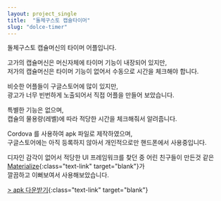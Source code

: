 ```yaml
---
layout: project_single
title:  "돌체구스토 캡슐타이머"
slug: "dolce-timer"
---
```


돌체구스토 캡슐머신의 타이머 어플입니다.<br>

고가의 캡슐머신은 머신자체에 타이머 기능이 내장되어 있지만,<br>
저가의 캡슐머신은 타이머 기능이 없어서 수동으로 시간을 체크해야 합니다.<br>

비슷한 어플들이 구글스토어에 많이 있지만,<br>
광고가 너무 빈번하게 노출되어서 직접 어플을 만들어 보았습니다.<br>

특별한 기능은 없으며,<br>
캡슐의 물용량(레벨)에 따라 적당한 시간을 체크해줘서 알려줍니다.<br>

Cordova 를 사용하여  apk 파일로 제작하였으며,<br>
구글스토어에는 아직 등록하지 않아서 개인적으로만 핸드폰에서 사용중입니다.<br>

디자인 감각이 없어서 적당한  UI 프레임워크를 찾던 중 어린 친구들이 만든것 같은 [Materialize](http://materializecss.com/){:class="text-link" target="blank"}가<br>
깔끔하고 이뻐보여서 사용해보았습니다.


[> apk 다운받기](http://nizbridge.github.io/project/dolce-timer/dolce-timer.apk){:class="text-link" target="blank"}